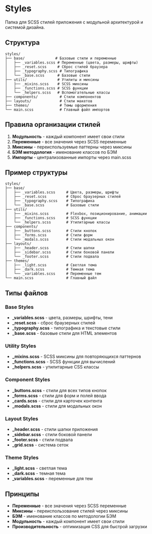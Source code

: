 # Styles

Папка для SCSS стилей приложения с модульной архитектурой и системой дизайна.

## Структура

```
styles/
├── base/              # Базовые стили и переменные
│   ├── _variables.scss # Переменные (цвета, размеры, шрифты)
│   ├── _reset.scss     # Сброс стилей браузера
│   ├── _typography.scss # Типографика
│   └── _base.scss      # Базовые стили
├── utils/              # Утилиты и миксины
│   ├── _mixins.scss    # SCSS миксины
│   ├── _functions.scss # SCSS функции
│   └── _helpers.scss   # Вспомогательные классы
├── components/          # Стили компонентов
├── layouts/             # Стили макетов
├── themes/              # Темы оформления
└── main.scss            # Главный файл импортов
```

## Правила организации стилей

1. **Модульность** - каждый компонент имеет свои стили
2. **Переменные** - все значения через SCSS переменные
3. **Миксины** - переиспользуемые паттерны через миксины
4. **БЭМ методология** - именование классов по БЭМ
5. **Импорты** - централизованные импорты через main.scss

## Пример структуры

```
styles/
├── base/
│   ├── _variables.scss     # Цвета, размеры, шрифты
│   ├── _reset.scss         # Сброс браузерных стилей
│   ├── _typography.scss    # Типографика
│   └── _base.scss          # Базовые стили
├── utils/
│   ├── _mixins.scss        # Flexbox, позиционирование, анимации
│   ├── _functions.scss     # SCSS функции
│   └── _helpers.scss       # Утилитарные классы
├── components/
│   ├── _buttons.scss       # Стили кнопок
│   ├── _forms.scss         # Стили форм
│   └── _modals.scss        # Стили модальных окон
├── layouts/
│   ├── _header.scss        # Стили шапки
│   ├── _sidebar.scss       # Стили боковой панели
│   └── _footer.scss        # Стили подвала
├── themes/
│   ├── _light.scss         # Светлая тема
│   ├── _dark.scss          # Темная тема
│   └── _variables.scss     # Переменные тем
└── main.scss               # Главный файл
```

## Типы файлов

### Base Styles
- **_variables.scss** - цвета, размеры, шрифты, тени
- **_reset.scss** - сброс браузерных стилей
- **_typography.scss** - типографика и текстовые стили
- **_base.scss** - базовые стили для HTML элементов

### Utility Styles
- **_mixins.scss** - SCSS миксины для повторяющихся паттернов
- **_functions.scss** - SCSS функции для вычислений
- **_helpers.scss** - утилитарные CSS классы

### Component Styles
- **_buttons.scss** - стили для всех типов кнопок
- **_forms.scss** - стили для форм и полей ввода
- **_cards.scss** - стили для карточек контента
- **_modals.scss** - стили для модальных окон

### Layout Styles
- **_header.scss** - стили шапки приложения
- **_sidebar.scss** - стили боковой панели
- **_footer.scss** - стили подвала
- **_grid.scss** - система сеток

### Theme Styles
- **_light.scss** - светлая тема
- **_dark.scss** - темная тема
- **_variables.scss** - переменные для тем

## Принципы

- **Переменные** - все значения через SCSS переменные
- **Миксины** - переиспользование стилей через миксины
- **БЭМ** - именование классов по методологии БЭМ
- **Модульность** - каждый компонент имеет свои стили
- **Производительность** - оптимизация CSS для быстрой загрузки
